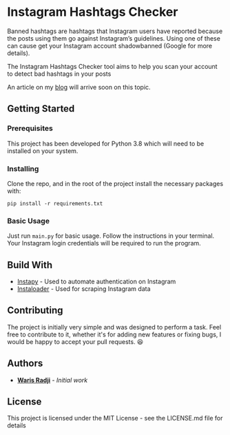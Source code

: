 # Instagram Hashtags Checker

Banned hashtags are hashtags that Instagram users have reported because the posts using them go against Instagram’s guidelines. Using one of these can cause get your Instagram account shadowbanned (Google for more details). 

The Instagram Hashtags Checker tool aims to help you scan your account to detect bad hashtags in your posts

An article on my [blog](https://warisradji.com/) will arrive soon on this topic.

## Getting Started

### Prerequisites

This project has been developed for Python 3.8 which will need to be installed on your system.

### Installing

Clone the repo, and in the root of the project install the necessary packages with:

```
pip install -r requirements.txt
```

### Basic Usage

Just run `main.py` for basic usage. Follow the instructions in your terminal. Your Instagram login credentials will be required to run the program.

## Build With

- [Instapy](https://instapy.org/) - Used to automate authentication on Instagram
- [Instaloader](https://instaloader.github.io/) - Used for scraping Instagram data 

## Contributing

The project is initially very simple and was designed to perform a task. Feel free to contribute to it, whether it's for adding new features or fixing bugs, I would be happy to accept your pull requests. 😆

## Authors

- [**Waris Radji**](https://warisradji.com/) - *Initial work* 

## License
This project is licensed under the MIT License - see the LICENSE.md file for details